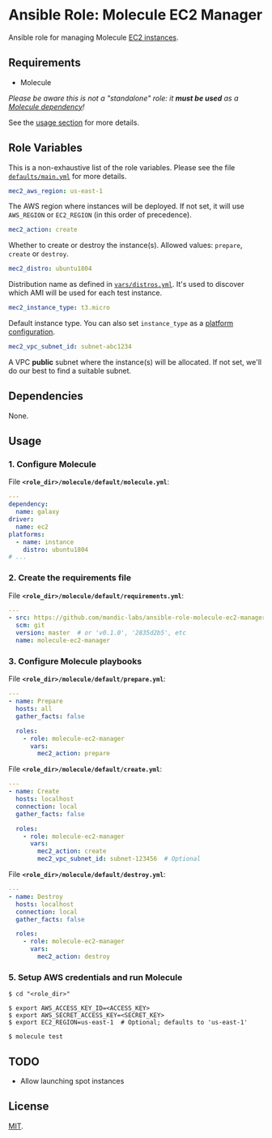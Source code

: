 # Ansible Role: Molecule EC2 Manager

Ansible role for managing Molecule [EC2 instances][molecule-ec2].

[molecule-ec2]: https://molecule.readthedocs.io/en/stable/configuration.html#ec2

## Requirements

- Molecule

_Please be aware this is not a "standalone" role: it **must be used** as a
[Molecule dependency][molecule-dependency]!_

See the [usage section](#usage) for more details.

[molecule-dependency]: https://molecule.readthedocs.io/en/stable/configuration.html#dependency

## Role Variables

This is a non-exhaustive list of the role variables. Please see the file [`defaults/main.yml`](defaults/main.yml)
for more details.

```yaml
mec2_aws_region: us-east-1
```

The AWS region where instances will be deployed. If not set, it will use `AWS_REGION`
or `EC2_REGION` (in this order of precedence).

```yaml
mec2_action: create
```

Whether to create or destroy the instance(s). Allowed values: `prepare`, `create` or `destroy`.

```yaml
mec2_distro: ubuntu1804
```

Distribution name as defined in [`vars/distros.yml`](vars/distros.yml). It's used
to discover which AMI will be used for each test instance.

```yaml
mec2_instance_type: t3.micro
```

Default instance type. You can also set `instance_type` as a [platform configuration](#molecule-configuration).

```yaml
mec2_vpc_subnet_id: subnet-abc1234
```

A VPC **public** subnet where the instance(s) will be allocated. If not set, we'll
do our best to find a suitable subnet.

## Dependencies

None.

## Usage

### 1. Configure Molecule

File **`<role_dir>/molecule/default/molecule.yml`**:

```yaml
---
dependency:
  name: galaxy
driver:
  name: ec2
platforms:
  - name: instance
    distro: ubuntu1804
# ...
```

### 2. Create the requirements file

File **`<role_dir>/molecule/default/requirements.yml`**:

```yaml
---
- src: https://github.com/mandic-labs/ansible-role-molecule-ec2-manager.git
  scm: git
  version: master  # or 'v0.1.0', '2835d2b5', etc
  name: molecule-ec2-manager
```

### 3. Configure Molecule playbooks

File **`<role_dir>/molecule/default/prepare.yml`**:

```yaml
---
- name: Prepare
  hosts: all
  gather_facts: false

  roles:
    - role: molecule-ec2-manager
      vars:
        mec2_action: prepare
```

File **`<role_dir>/molecule/default/create.yml`**:

```yaml
---
- name: Create
  hosts: localhost
  connection: local
  gather_facts: false

  roles:
    - role: molecule-ec2-manager
      vars:
        mec2_action: create
        mec2_vpc_subnet_id: subnet-123456  # Optional
```

File **`<role_dir>/molecule/default/destroy.yml`**:

```yaml
---
- name: Destroy
  hosts: localhost
  connection: local
  gather_facts: false

  roles:
    - role: molecule-ec2-manager
      vars:
        mec2_action: destroy
```

### 5. Setup AWS credentials and run Molecule

```console
$ cd "<role_dir>"

$ export AWS_ACCESS_KEY_ID=<ACCESS_KEY>
$ export AWS_SECRET_ACCESS_KEY=<SECRET_KEY>
$ export EC2_REGION=us-east-1  # Optional; defaults to 'us-east-1'

$ molecule test
```

## TODO

- Allow launching spot instances

## License

[MIT](LICENSE).
